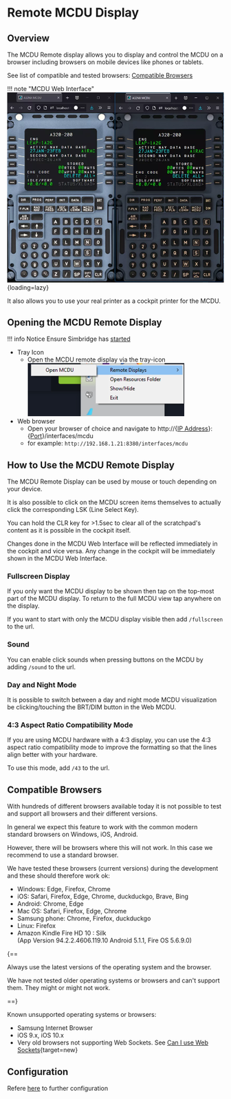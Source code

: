 # Remote MCDU Display

<link rel="stylesheet" href="../../stylesheets/web-mcdu.css">

## Overview

The MCDU Remote display allows you to display and control the MCDU on a browser including browsers on mobile devices like phones or tablets.

See list of compatible and tested browsers: [Compatible Browsers](#compatible-browsers)

!!! note "MCDU Web Interface"
    ![Web MCDU Interface](../assets/simbridge/web-mcdu-ipad.webp "Web MCDU Interface"){loading=lazy}

It also allows you to use your real printer as a cockpit printer for the MCDU.

## Opening the MCDU Remote Display
!!! info Notice
    Ensure Simbridge has [started](../autostart.md#autostart)

- Tray Icon
  - Open the MCDU remote display via the tray-icon
  ![tray icon remote mcdu](../assets/simbridge/trayicon-remote-mcdu.png)
- Web browser
  - Open your browser of choice and navigate to http://{[IP Address](../troubleshooting.md#network-configuration)}:{[Port](../configuration.md#server-settings)}/interfaces/mcdu
  - for example: `http://192.168.1.21:8380/interfaces/mcdu`
## How to Use the MCDU Remote Display

The MCDU Remote Display can be used by mouse or touch depending on your device.

It is also possible to click on the MCDU screen items themselves to actually click the corresponding LSK (Line Select Key).

You can hold the CLR key for >1.5sec to clear all of the scratchpad's content as it is possible in the cockpit itself.

Changes done in the MCDU Web Interface will be reflected immediately in the cockpit and vice versa. Any change in the cockpit will be immediately shown in the MCDU Web Interface.

### Fullscreen Display
If you only want the MCDU display to be shown then tap on the top-most part of the MCDU display. To return to the full MCDU view tap anywhere on the display.

If you want to start with only the MCDU display visible then add `/fullscreen` to the url.

### Sound
You can enable click sounds when pressing buttons on the MCDU by adding `/sound` to the url.

### Day and Night Mode
It is possible to switch between a day and night mode MCDU visualization be clicking/touching the BRT/DIM button in the Web MCDU.

### 4:3 Aspect Ratio Compatibility Mode
If you are using MCDU hardware with a 4:3 display, you can use the 4:3 aspect ratio compatibility mode to improve the formatting so that the lines align better with your hardware.

To use this mode, add `/43` to the url.

## Compatible Browsers

With hundreds of different browsers available today it is not possible to test and support all browsers and their different versions.

In general we expect this feature to work with the common modern standard browsers on Windows, iOS, Android.

However, there will be browsers where this will not work. In this case we recommend to use a standard browser.

We have tested these browsers (current versions) during the development and these should therefore work ok:

- Windows: Edge, Firefox, Chrome
- iOS: Safari, Firefox, Edge, Chrome, duckduckgo, Brave, Bing
- Android: Chrome, Edge
- Mac OS: Safari, Firefox, Edge, Chrome
- Samsung phone: Chrome, Firefox, duckduckgo
- Linux: Firefox
- Amazon Kindle Fire HD 10 : Silk <br/>(App Version 94.2.2.4606.119.10 Android 5.1.1, Fire OS 5.6.9.0)

{==

Always use the latest versions of the operating system and the browser.

We have not tested older operating systems or browsers and can't support them. They might or might not work.

==}

Known unsupported operating systems or browsers:

- Samsung Internet Browser
- iOS 9.x, iOS 10.x
- Very old browsers not supporting Web Sockets. See [Can I use Web Sockets](https://caniuse.com/?search=web%20sockets){target=new}

## Configuration
Refere [here](../configuration.md) to further configuration